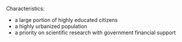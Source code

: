 Characteristics:
- a large portion of highly educated citizens
- a highly urbanized population
- a priority on scientific research with government financial support